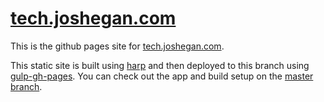 # [tech.joshegan.com](http://tech.joshegan.com/)
This is the github pages site for [tech.joshegan.com](http://tech.joshegan.com/).

This static site is built using [harp](http://harpjs.com/) and then deployed to this branch using [gulp-gh-pages](https://www.npmjs.com/package/gulp-gh-pages). You can check out the app and build setup on the [master branch](https://github.com/josh-egan/tech.joshegan.com/tree/master).
